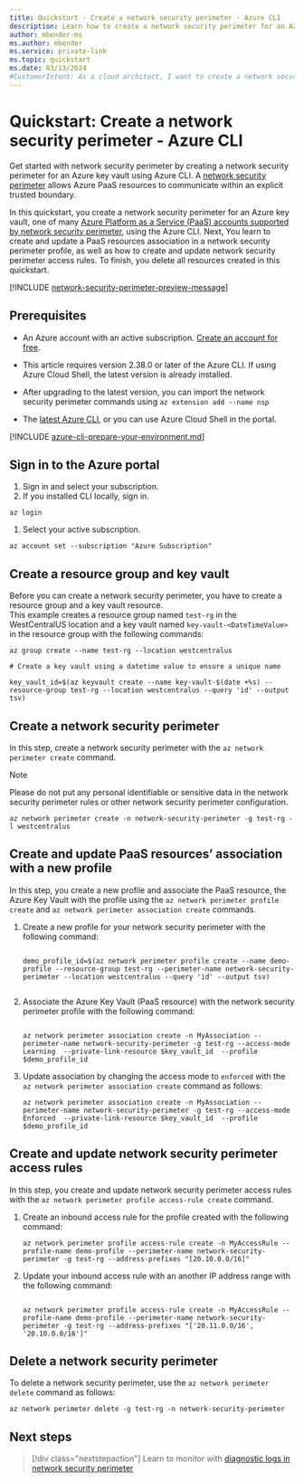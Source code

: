 ```yaml
---
title: Quickstart - Create a network security perimeter - Azure CLI
description: Learn how to create a network security perimeter for an Azure resource using Azure CLI. This example demonstrates the creation of a network security perimeter for an Azure Key Vault.
author: mbender-ms
ms.author: mbender
ms.service: private-link
ms.topic: quickstart
ms.date: 03/13/2024
#CustomerIntent: As a cloud architect, I want to create a network security perimeter for an Azure resource using Azure CLI, so that I can control the network traffic to and from the resource.
---
```


# Quickstart: Create a network security perimeter - Azure CLI

Get started with network security perimeter by creating a network security perimeter for an Azure key vault using Azure CLI. A [network security perimeter](network-security-perimeter-overview.md) allows Azure PaaS resources to communicate within an explicit trusted boundary.

In this quickstart, you create a network security perimeter for an Azure key vault, one of many [Azure Platform as a Service (PaaS) accounts supported by network security perimeter](./network-security-perimeter-overview.md#supported-paas-services), using the Azure CLI. Next, You learn to create and update a PaaS resources association in a network security perimeter profile, as well as how to create and update network security perimeter access rules. To finish, you delete all resources created in this quickstart.

[!INCLUDE [network-security-perimeter-preview-message](../../includes/network-security-perimeter-preview-message.md)]

## Prerequisites

- An Azure account with an active subscription. [Create an account for free](https://azure.microsoft.com/free/?WT.mc_id=A261C142F).

- This article requires version 2.38.0 or later of the Azure CLI. If using Azure Cloud Shell, the latest version is already installed.
  
- After upgrading to the latest version, you can import the network security perimeter commands using `az extension add --name nsp`
- The [latest Azure CLI](/cli/azure/install-azure-cli), or you can use Azure Cloud Shell in the portal.

[!INCLUDE [azure-cli-prepare-your-environment.md](~/articles/reusable-content/azure-cli/azure-cli-prepare-your-environment-no-header.md)]

## Sign in to the Azure portal

1. Sign in and select your subscription.
2. If you installed CLI locally, sign in. 

```azurecli-interactive
az login 
```

1. Select your active subscription. 

```azurecli-interactive
az account set --subscription "Azure Subscription"
```

## Create a resource group and key vault

Before you can create a network security perimeter, you have to create a resource group and a key vault resource.  
This example creates a resource group named `test-rg` in the WestCentralUS location and a key vault named `key-vault-<DateTimeValue>` in the resource group with the following commands:

```azurecli-interactive
az group create --name test-rg --location westcentralus

# Create a key vault using a datetime value to ensure a unique name

key_vault_id=$(az keyvault create --name key-vault-$(date +%s) --resource-group test-rg --location westcentralus --query 'id' --output tsv)

```
 
## Create a network security perimeter
In this step, create a network security perimeter with the `az network perimeter create` command.

> [!NOTE]
> Please do not put any personal identifiable or sensitive data in the network security perimeter rules or other network security perimeter configuration.

```azurecli-interactive
az network perimeter create -n network-security-perimeter -g test-rg -l westcentralus
```

## Create and update PaaS resources’ association with a new profile

In this step, you create a new profile and associate the PaaS resource, the Azure Key Vault with the profile using the `az network perimeter profile create` and `az network perimeter association create` commands.

1. Create a new profile for your network security perimeter with the following command:

    ```azurecli-interactive
    
    demo_profile_id=$(az network perimeter profile create --name demo-profile --resource-group test-rg --perimeter-name network-security-perimeter --location westcentralus --query 'id' --output tsv)
    
    
    ```
2. Associate the Azure Key Vault (PaaS resource) with the network security perimeter profile with the following command:

    ```azurecli-interactive
    
    az network perimeter association create -n MyAssociation --perimeter-name network-security-perimeter -g test-rg --access-mode Learning  --private-link-resource $key_vault_id  --profile $demo_profile_id
    
    ```
 
3. Update association by changing the access mode to `enforced` with the `az network perimeter association create` command as follows:

    ```azurecli-interactive
    az network perimeter association create -n MyAssociation --perimeter-name network-security-perimeter -g test-rg --access-mode Enforced  --private-link-resource $key_vault_id  --profile $demo_profile_id
    ```

## Create and update network security perimeter access rules

In this step, you create and update network security perimeter access rules with the `az network perimeter profile access-rule create` command.

1. Create an inbound access rule for the profile created with the following command:

    ```azurecli-interactive
    az network perimeter profile access-rule create -n MyAccessRule --profile-name demo-profile --perimeter-name network-security-perimeter -g test-rg --address-prefixes "[20.10.0.0/16]" 
    ```

1. Update your inbound access rule with an another IP address range with the following command:

    ```azurecli-interactive
    
    az network perimeter profile access-rule create -n MyAccessRule --profile-name demo-profile --perimeter-name network-security-perimeter -g test-rg --address-prefixes "['20.11.0.0/16', '20.10.0.0/16']"
    
    ```

## Delete a network security perimeter 

To delete a network security perimeter, use the `az network perimeter delete` command as follows:

```azurecli-interactive
az network perimeter delete -g test-rg -n network-security-perimeter
```

## Next steps

> [!div class="nextstepaction"]
> Learn to monitor with [diagnostic logs in network security perimeter](./network-security-perimeter-diagnostic-logs.md)